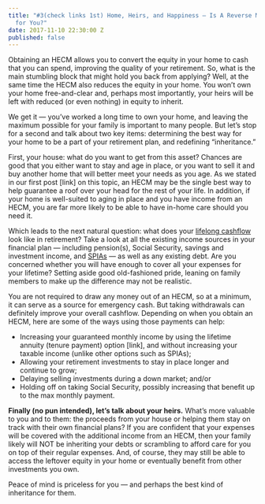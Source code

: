 ```yaml
---
title: "#3(check links 1st) Home, Heirs, and Happiness — Is A Reverse Mortgage Right
  for You?"
date: 2017-11-10 22:30:00 Z
published: false
---
```


Obtaining an HECM allows you to convert the equity in your home to cash that you can spend, improving the quality of your retirement. So, what is the main stumbling block that might hold you back from applying? Well, at the same time the HECM also reduces the equity in your home. You won’t own your home free-and-clear and, perhaps most importantly, your heirs will be left with reduced (or even nothing) in equity to inherit.

We get it — you’ve worked a long time to own your home, and leaving the maximum possible for your family is important to many people. But let’s stop for a second and talk about two key items: determining the best way for your home to be a part of your retirement plan, and redefining “inheritance.”

First, your house: what do you want to get from this asset? Chances are good that you either want to stay and age in place, or you want to sell it and buy another home that will better meet your needs as you age. As we stated in our first post [link] on this topic, an HECM may be the single best way to help guarantee a roof over your head for the rest of your life. In addition, if your home is well-suited to aging in place and you have income from an HECM, you are far more likely to be able to have in-home care should you need it.

Which leads to the next natural question: what does your [lifelong cashflow](https://www.google.com/url?q=https://plynty.com/post/finding-balance-lifelong-cashflow.html&sa=D&ust=1510345007091000&usg=AFQjCNG3DS9tfcx3LLg9vBBGnYfuiyOWCQ) look like in retirement? Take a look at all the existing income sources in your financial plan — including pension(s), Social Security, savings and investment income, and [SPIAs](https://www.google.com/url?q=https://plynty.com/post/simple-stable-yes-thats-a-spia.html&sa=D&ust=1510345007057000&usg=AFQjCNGRNJBdmersaTboLIb5bycgxZeg1Q) — as well as any existing debt. Are you concerned whether you will have enough to cover all your expenses for your lifetime? Setting aside good old-fashioned pride, leaning on family members to make up the difference may not be realistic.

You are not required to draw any money out of an HECM, so at a minimum, it can serve as a source for emergency cash. But taking withdrawals can definitely improve your overall cashflow. Depending on when you obtain an HECM, here are some of the ways using those payments can help:
* Increasing your guaranteed monthly income by using the lifetime annuity (tenure payment) option [link], and without increasing your taxable income (unlike other options such as SPIAs); 
* Allowing your retirement investments to stay in place longer and continue to grow;
* Delaying selling investments during a down market; and/or
* Holding off on taking Social Security, possibly increasing that benefit up to the max monthly payment.

**Finally (no pun intended), let’s talk about your heirs.** What’s more valuable to you and to them: the proceeds from your house or helping them stay on track with their own financial plans? If you are confident that your expenses will be covered with the additional income from an HECM, then your family likely will NOT be inheriting your debts or scrambling to afford care for you on top of their regular expenses. And, of course, they may still be able to access the leftover equity in your home or eventually benefit from other investments you own.

Peace of mind is priceless for you — and perhaps the best kind of inheritance for them.
